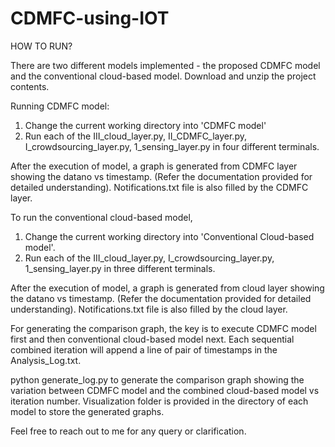 # CDMFC-using-IOT

HOW TO RUN?

There are two different models implemented - the proposed CDMFC model and the conventional cloud-based model.
Download and unzip the project contents.

Running CDMFC model:
1. Change the current working directory into 'CDMFC model'
2. Run each of the III_cloud_layer.py, II_CDMFC_layer.py, I_crowdsourcing_layer.py, 1_sensing_layer.py 
in four different terminals.

After the execution of model, a graph is generated from CDMFC layer showing the datano vs timestamp. (Refer the documentation provided 
for detailed understanding). Notifications.txt file is also filled by the CDMFC layer.

To run the conventional cloud-based model, 
1. Change the current working directory into 'Conventional Cloud-based model'.
2. Run each of the III_cloud_layer.py, I_crowdsourcing_layer.py, 1_sensing_layer.py 
in three different terminals.

After the execution of model, a graph is generated from cloud layer showing the datano vs timestamp. (Refer the documentation provided 
for detailed understanding). Notifications.txt file is also filled by the cloud layer.

For generating the comparison graph, the key is to execute CDMFC model first and then conventional cloud-based model next.
Each sequential combined iteration will append a line of pair of timestamps in the Analysis_Log.txt. 

python generate_log.py to generate the comparison graph showing the variation between CDMFC model and the combined cloud-based model
vs iteration number. 
Visualization folder is provided in the directory of each model to store the generated graphs.

Feel free to reach out to me for any query or clarification.
